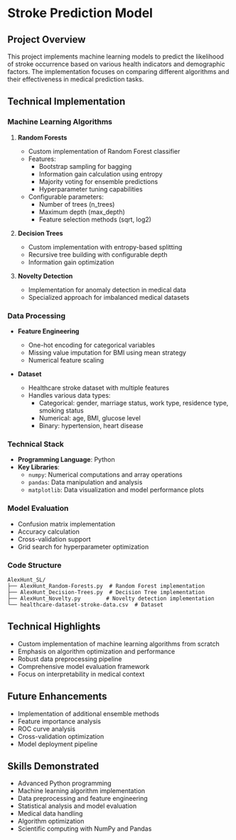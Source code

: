 # Stroke Prediction Model

## Project Overview
This project implements machine learning models to predict the likelihood of stroke occurrence based on various health indicators and demographic factors. The implementation focuses on comparing different algorithms and their effectiveness in medical prediction tasks.

## Technical Implementation

### Machine Learning Algorithms
1. **Random Forests**
   - Custom implementation of Random Forest classifier
   - Features:
     - Bootstrap sampling for bagging
     - Information gain calculation using entropy
     - Majority voting for ensemble predictions
     - Hyperparameter tuning capabilities
   - Configurable parameters:
     - Number of trees (n_trees)
     - Maximum depth (max_depth)
     - Feature selection methods (sqrt, log2)

2. **Decision Trees**
   - Custom implementation with entropy-based splitting
   - Recursive tree building with configurable depth
   - Information gain optimization

3. **Novelty Detection**
   - Implementation for anomaly detection in medical data
   - Specialized approach for imbalanced medical datasets

### Data Processing
- **Feature Engineering**
  - One-hot encoding for categorical variables
  - Missing value imputation for BMI using mean strategy
  - Numerical feature scaling

- **Dataset**
  - Healthcare stroke dataset with multiple features
  - Handles various data types:
    - Categorical: gender, marriage status, work type, residence type, smoking status
    - Numerical: age, BMI, glucose level
    - Binary: hypertension, heart disease

### Technical Stack
- **Programming Language**: Python
- **Key Libraries**:
  - `numpy`: Numerical computations and array operations
  - `pandas`: Data manipulation and analysis
  - `matplotlib`: Data visualization and model performance plots

### Model Evaluation
- Confusion matrix implementation
- Accuracy calculation
- Cross-validation support
- Grid search for hyperparameter optimization

### Code Structure
```
AlexHunt_SL/
├── AlexHunt_Random-Forests.py  # Random Forest implementation
├── AlexHunt_Decision-Trees.py  # Decision Tree implementation
├── AlexHunt_Novelty.py        # Novelty detection implementation
└── healthcare-dataset-stroke-data.csv  # Dataset
```

## Technical Highlights
- Custom implementation of machine learning algorithms from scratch
- Emphasis on algorithm optimization and performance
- Robust data preprocessing pipeline
- Comprehensive model evaluation framework
- Focus on interpretability in medical context

## Future Enhancements
- Implementation of additional ensemble methods
- Feature importance analysis
- ROC curve analysis
- Cross-validation optimization
- Model deployment pipeline

## Skills Demonstrated
- Advanced Python programming
- Machine learning algorithm implementation
- Data preprocessing and feature engineering
- Statistical analysis and model evaluation
- Medical data handling
- Algorithm optimization
- Scientific computing with NumPy and Pandas

